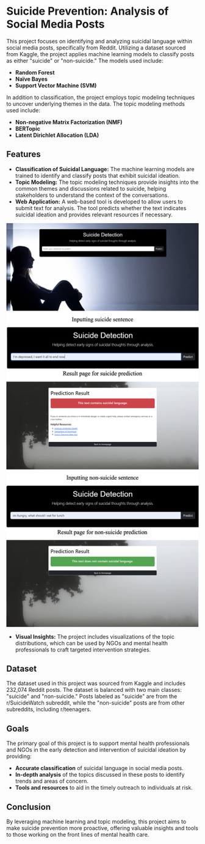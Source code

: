 # Suicide Prevention: Analysis of Social Media Posts

This project focuses on identifying and analyzing suicidal language within social media posts, specifically from Reddit. Utilizing a dataset sourced from Kaggle, the project applies machine learning models to classify posts as either "suicide" or "non-suicide." The models used include:

- **Random Forest**
- **Naïve Bayes**
- **Support Vector Machine (SVM)**

In addition to classification, the project employs topic modeling techniques to uncover underlying themes in the data. The topic modeling methods used include:

- **Non-negative Matrix Factorization (NMF)**
- **BERTopic**
- **Latent Dirichlet Allocation (LDA)**

## Features

- **Classification of Suicidal Language:** The machine learning models are trained to identify and classify posts that exhibit suicidal ideation.
- **Topic Modeling:** The topic modeling techniques provide insights into the common themes and discussions related to suicide, helping stakeholders to understand the context of the conversations.
- **Web Application:** A web-based tool is developed to allow users to submit text for analysis. The tool predicts whether the text indicates suicidal ideation and provides relevant resources if necessary.

<p align="center">
  <img src="images/webapp_demo1.png" alt="Demo of Web Application" title="Web Application Demo" />
  <img src="images/webapp_demo2.png" alt="Another Demo Image" title="Another Web Application Demo" />
  <img src="images/webapp_demo3.png" alt="Third Demo Image" title="Third Web Application Demo" />
</p>

- **Visual Insights:** The project includes visualizations of the topic distributions, which can be used by NGOs and mental health professionals to craft targeted intervention strategies.

## Dataset

The dataset used in this project was sourced from Kaggle and includes 232,074 Reddit posts. The dataset is balanced with two main classes: "suicide" and "non-suicide." Posts labeled as "suicide" are from the r/SuicideWatch subreddit, while the "non-suicide" posts are from other subreddits, including r/teenagers.

## Goals

The primary goal of this project is to support mental health professionals and NGOs in the early detection and intervention of suicidal ideation by providing:

- **Accurate classification** of suicidal language in social media posts.
- **In-depth analysis** of the topics discussed in these posts to identify trends and areas of concern.
- **Tools and resources** to aid in the timely outreach to individuals at risk.

## Conclusion

By leveraging machine learning and topic modeling, this project aims to make suicide prevention more proactive, offering valuable insights and tools to those working on the front lines of mental health care.

